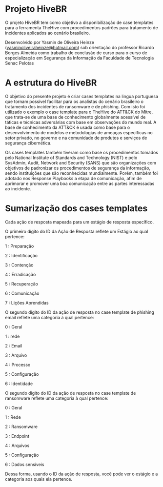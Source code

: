 # Projeto HiveBR

O projeto HiveBR tem como objetivo a disponibilização de case templates para a ferramenta TheHive com procedimentos padrões para tratamento de incidentes aplicados ao cenário brasileiro. 

Desenvolvido por Yasmin de Oliveira Heinze (yasminoliveiraheinze@hotmail.com) sob orientação do professor Ricardo Borges Almeida como trabalho de conclusão de curso para o curso de especialização em Segurança da Informação da Faculdade de Tecnologia Senac Pelotas

# A estrutura do HiveBR

O objetivo do presente projeto é criar cases templates na lingua portuguesa que tornam possível facilitar para os analistas do cenário brasileiro o tratamento dos incidentes de ransomware e de phishing. Com isto foi utilizado o exemplo o case template para o TheHive do ATT&CK do Mitre, que trata-se de uma base de conhecimento globalmente acessível de táticas e técnicas adversárias com base em observações do mundo real. A base de conhecimento da ATT&CK é usada como base para o desenvolvimento de modelos e metodologias de ameaças específicas no setor privado, no governo e na comunidade de produtos e serviços de segurança cibernética.

Os cases templates também tiveram como base os procedimentos tomados pelo National Institute of Standards and Technology (NIST) e pelo SysAdmin, Audit, Network and Security (SANS) que são organizações com objetivos de padronizar os procedimentos de segurança da informação, sendo instituições que são reconhecidas mundialmente. Porém, também foi adotado nos Response Playbooks a etapa de comunicação, afim de aprimorar e promover uma boa comunicação entre as partes interessadas ao incidente. 

# Sumarização dos cases templates 

Cada ação de resposta mapeada para um estágio de resposta específico.

O primeiro dígito do ID da Ação de Resposta reflete um Estágio ao qual pertence:

1 : Preparação

2 : Identificação

3 : Contenção

4 : Erradicação

5 : Recuperação

6 : Comunicação

7 : Lições Aprendidas


O segundo dígito do ID da ação de resposta no case template de phishing email reflete uma categoria à qual pertence:

0 : Geral

1 : rede

2 : Email 

3 : Arquivo

4 : Processo

5 : Configuração

6 : Identidade


O segundo dígito do ID da ação de resposta no case template de ransomware reflete uma categoria à qual pertence:


0 : Geral

1 : Rede

2 : Ransomware

3 : Endpoint

4 : Arquivos

5 : Configuração

6 : Dados sensiveis


Dessa forma, usando o ID da ação de resposta, você pode ver o estágio e a categoria aos quais ela pertence.
